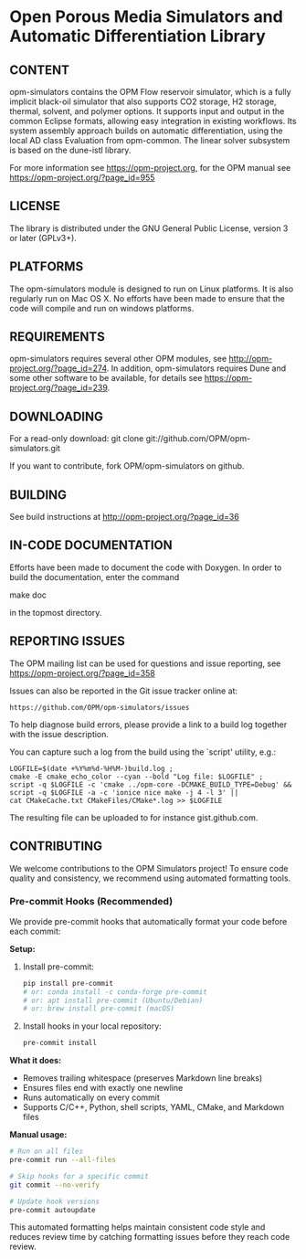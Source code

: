 # Open Porous Media Simulators and Automatic Differentiation Library

CONTENT
-------

opm-simulators contains the OPM Flow reservoir simulator, which is a fully
implicit black-oil simulator that also supports CO2 storage, H2 storage, thermal,
solvent, and polymer options. It supports input and output in the common Eclipse formats,
allowing easy integration in existing workflows.
Its system assembly approach builds on automatic differentiation,
using the local AD class Evaluation from opm-common. The linear solver subsystem is based on
the dune-istl library.

For more information see https://opm-project.org, for the OPM manual see
https://opm-project.org/?page_id=955

LICENSE
-------

The library is distributed under the GNU General Public License,
version 3 or later (GPLv3+).


PLATFORMS
---------

The opm-simulators module is designed to run on Linux platforms. It is
also regularly run on Mac OS X. No efforts have been made to ensure
that the code will compile and run on windows platforms.


REQUIREMENTS
------------

opm-simulators requires several other OPM modules, see
http://opm-project.org/?page_id=274. In addition, opm-simulators
requires Dune and some other software to be available, for details
see https://opm-project.org/?page_id=239.


DOWNLOADING
-----------

For a read-only download:
git clone git://github.com/OPM/opm-simulators.git

If you want to contribute, fork OPM/opm-simulators on github.


BUILDING
--------

See build instructions at http://opm-project.org/?page_id=36


IN-CODE DOCUMENTATION
---------------------

Efforts have been made to document the code with Doxygen.
In order to build the documentation, enter the command

 make doc

in the topmost directory.


REPORTING ISSUES
----------------

The OPM mailing list can be used for questions and issue reporting,
see https://opm-project.org/?page_id=358

Issues can also be reported in the Git issue tracker online at:

    https://github.com/OPM/opm-simulators/issues

To help diagnose build errors, please provide a link to a build log together
with the issue description.

You can capture such a log from the build using the `script' utility, e.g.:

    LOGFILE=$(date +%Y%m%d-%H%M-)build.log ;
    cmake -E cmake_echo_color --cyan --bold "Log file: $LOGFILE" ;
    script -q $LOGFILE -c 'cmake ../opm-core -DCMAKE_BUILD_TYPE=Debug' &&
    script -q $LOGFILE -a -c 'ionice nice make -j 4 -l 3' ||
    cat CMakeCache.txt CMakeFiles/CMake*.log >> $LOGFILE

The resulting file can be uploaded to for instance gist.github.com.


CONTRIBUTING
------------

We welcome contributions to the OPM Simulators project! To ensure code quality and consistency, we recommend using automated formatting tools.

### Pre-commit Hooks (Recommended)

We provide pre-commit hooks that automatically format your code before each commit:

**Setup:**
1. Install pre-commit:
   ```bash
   pip install pre-commit
   # or: conda install -c conda-forge pre-commit
   # or: apt install pre-commit (Ubuntu/Debian)
   # or: brew install pre-commit (macOS)
   ```

2. Install hooks in your local repository:
   ```bash
   pre-commit install
   ```

**What it does:**
- Removes trailing whitespace (preserves Markdown line breaks)
- Ensures files end with exactly one newline
- Runs automatically on every commit
- Supports C/C++, Python, shell scripts, YAML, CMake, and Markdown files

**Manual usage:**
```bash
# Run on all files
pre-commit run --all-files

# Skip hooks for a specific commit
git commit --no-verify

# Update hook versions
pre-commit autoupdate
```

This automated formatting helps maintain consistent code style and reduces review time by catching formatting issues before they reach code review.
